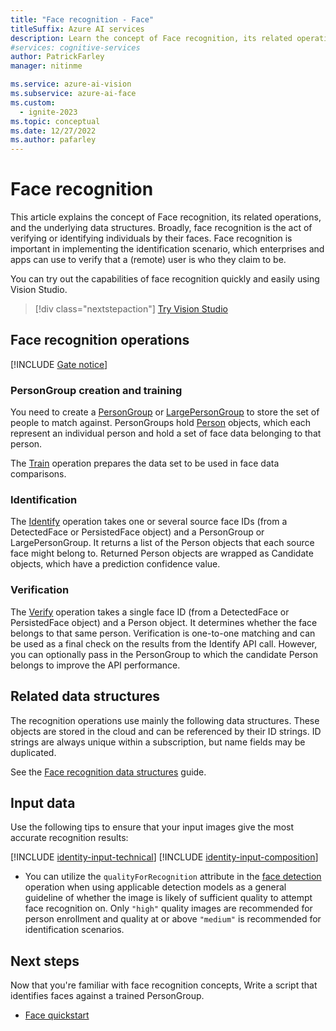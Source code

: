 ```yaml
---
title: "Face recognition - Face"
titleSuffix: Azure AI services
description: Learn the concept of Face recognition, its related operations, and the underlying data structures.
#services: cognitive-services
author: PatrickFarley
manager: nitinme

ms.service: azure-ai-vision
ms.subservice: azure-ai-face
ms.custom:
  - ignite-2023
ms.topic: conceptual
ms.date: 12/27/2022
ms.author: pafarley
---
```


# Face recognition

This article explains the concept of Face recognition, its related operations, and the underlying data structures. Broadly, face recognition is the act of verifying or identifying individuals by their faces. Face recognition is important in implementing the identification scenario, which enterprises and apps can use to verify that a (remote) user is who they claim to be.

You can try out the capabilities of face recognition quickly and easily using Vision Studio.
> [!div class="nextstepaction"]
> [Try Vision Studio](https://portal.vision.cognitive.azure.com/)


## Face recognition operations

[!INCLUDE [Gate notice](./includes/identity-gate-notice.md)]

### PersonGroup creation and training

You need to create a [PersonGroup](https://westus.dev.cognitive.microsoft.com/docs/services/563879b61984550e40cbbe8d/operations/563879b61984550f30395244) or [LargePersonGroup](https://westus.dev.cognitive.microsoft.com/docs/services/563879b61984550e40cbbe8d/operations/599acdee6ac60f11b48b5a9d) to store the set of people to match against. PersonGroups hold [Person](https://westus.dev.cognitive.microsoft.com/docs/services/563879b61984550e40cbbe8d/operations/563879b61984550f3039523c) objects, which each represent an individual person and hold a set of face data belonging to that person.

The [Train](https://westus.dev.cognitive.microsoft.com/docs/services/563879b61984550e40cbbe8d/operations/563879b61984550f30395249) operation prepares the data set to be used in face data comparisons.

### Identification

The [Identify](https://westus.dev.cognitive.microsoft.com/docs/services/563879b61984550e40cbbe8d/operations/563879b61984550f30395239) operation takes one or several source face IDs (from a DetectedFace or PersistedFace object) and a PersonGroup or LargePersonGroup. It returns a list of the Person objects that each source face might belong to. Returned Person objects are wrapped as Candidate objects, which have a prediction confidence value.

### Verification

The [Verify](https://westus.dev.cognitive.microsoft.com/docs/services/563879b61984550e40cbbe8d/operations/563879b61984550f3039523a) operation takes a single face ID (from a DetectedFace or PersistedFace object) and a Person object. It determines whether the face belongs to that same person. Verification is one-to-one matching and can be used as a final check on the results from the Identify API call. However, you can optionally pass in the PersonGroup to which the candidate Person belongs to improve the API performance.

## Related data structures

The recognition operations use mainly the following data structures. These objects are stored in the cloud and can be referenced by their ID strings. ID strings are always unique within a subscription, but name fields may be duplicated.

See the [Face recognition data structures](./concept-face-recognition-data-structures.md) guide.

## Input data

Use the following tips to ensure that your input images give the most accurate recognition results:

[!INCLUDE [identity-input-technical](includes/identity-input-technical.md)]
[!INCLUDE [identity-input-composition](includes/identity-input-composition.md)]
* You can utilize the `qualityForRecognition` attribute in the [face detection](./how-to/identity-detect-faces.md) operation when using applicable detection models as a general guideline of whether the image is likely of sufficient quality to attempt face recognition on. Only `"high"` quality images are recommended for person enrollment and quality at or above `"medium"` is recommended for identification scenarios.

## Next steps

Now that you're familiar with face recognition concepts, Write a script that identifies faces against a trained PersonGroup.

* [Face quickstart](./quickstarts-sdk/identity-client-library.md)

